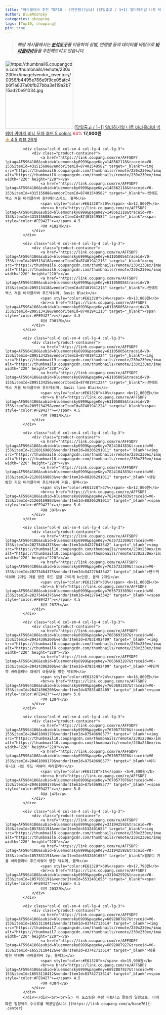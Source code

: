 ```yaml
---
title: "바라클라바 추천 TOP10 - [전연령][남녀] [당일출고 / 1+1] 일더하기일 니트 바라클라바 넥워머 귀마개 비니 모자 후드 5 colors"
author: BlueMoonSky
categories: shopping
tags: [Top10, shopping]
pin: true
---
```


> ##### 해당 게시물에서는 [**분석도구**](https://itemscout.io/)를 이용하여 **성별**, **연령별** 등의 데이터를 바탕으로 [**바라클라바**](https://link.coupang.com/a/baae76)들을 추천해드리고 있습니다.
<div class="container"><div class="row">
            <div class="col-6 col-sm-4 col-lg-4 col-lg-3">
                <div class="product-container">
                    <a href="https://link.coupang.com/re/AFFSDP?lptag=AF5964186&subid=bluemoonsky6999&pageKey=7751492689&traceid=V0-153&itemId=20880509876&vendorItemId=87947713217" target="_blank"><img src="https://thumbnail6.coupangcdn.com/thumbnails/remote/230x230ex/image/vendor_inventory/0356/b4495e766e9f9ce05afc4b6f1a837a0bfb27bba3e119a2b715ad20e91034.jpg" alt="https://thumbnail6.coupangcdn.com/thumbnails/remote/230x230ex/image/vendor_inventory/0356/b4495e766e9f9ce05afc4b6f1a837a0bfb27bba3e119a2b715ad20e91034.jpg" width="220" height="220"></a>
                    <a href="https://link.coupang.com/re/AFFSDP?lptag=AF5964186&subid=bluemoonsky6999&pageKey=7751492689&traceid=V0-153&itemId=20880509876&vendorItemId=87947713217" target="_blank">[당일출고 / 1+1] 일더하기일 니트 바라클라바 넥워머 귀마개 비니 모자 후드 5 colors</a>
                    <span style="color:#E61328">64%</span> <b>17,900원</b>
                    <br><a href="https://link.coupang.com/re/AFFSDP?lptag=AF5964186&subid=bluemoonsky6999&pageKey=7751492689&traceid=V0-153&itemId=20880509876&vendorItemId=87947713217" target="_blank"><span style="color:#FE9427">★</span> 4.5
                    리뷰 26개</a>
                </div>
            </div>
            
            <div class="col-6 col-sm-4 col-lg-4 col-lg-3">
                <div class="product-container">
                    <a href="https://link.coupang.com/re/AFFSDP?lptag=AF5964186&subid=bluemoonsky6999&pageKey=148562118&traceid=V0-153&itemId=431515688&vendorItemId=87401549582" target="_blank"><img src="https://thumbnail6.coupangcdn.com/thumbnails/remote/230x230ex/image/vendor_inventory/262b/2920aa0afa6ae2b728a5efa7ba6a190e55e4c030bc6c28c571cc209e5f6e.jpg" alt="https://thumbnail6.coupangcdn.com/thumbnails/remote/230x230ex/image/vendor_inventory/262b/2920aa0afa6ae2b728a5efa7ba6a190e55e4c030bc6c28c571cc209e5f6e.jpg" width="220" height="220"></a>
                    <a href="https://link.coupang.com/re/AFFSDP?lptag=AF5964186&subid=bluemoonsky6999&pageKey=148562118&traceid=V0-153&itemId=431515688&vendorItemId=87401549582" target="_blank">나인에프엑스 겨울 바라클라바 윈터페이스가드, 블랙</a>
                    <span style="color:#E61328">20%</span> <b>12,800원</b>
                    <br><a href="https://link.coupang.com/re/AFFSDP?lptag=AF5964186&subid=bluemoonsky6999&pageKey=148562118&traceid=V0-153&itemId=431515688&vendorItemId=87401549582" target="_blank"><span style="color:#FE9427">★</span> 4.5
                    리뷰 4102개</a>
                </div>
            </div>
            
            <div class="col-6 col-sm-4 col-lg-4 col-lg-3">
                <div class="product-container">
                    <a href="https://link.coupang.com/re/AFFSDP?lptag=AF5964186&subid=bluemoonsky6999&pageKey=61105805&traceid=V0-153&itemId=209513418&vendorItemId=87401941213" target="_blank"><img src="https://thumbnail6.coupangcdn.com/thumbnails/remote/230x230ex/image/vendor_inventory/16c2/fe44bf17a0e44cc5e76182586c921a926f76c5f96a1a1bcb4fc8e6ff9082.jpg" alt="https://thumbnail6.coupangcdn.com/thumbnails/remote/230x230ex/image/vendor_inventory/16c2/fe44bf17a0e44cc5e76182586c921a926f76c5f96a1a1bcb4fc8e6ff9082.jpg" width="220" height="220"></a>
                    <a href="https://link.coupang.com/re/AFFSDP?lptag=AF5964186&subid=bluemoonsky6999&pageKey=61105805&traceid=V0-153&itemId=209513418&vendorItemId=87401941213" target="_blank">나인에프엑스 겨울 바라클라바 후드넥워머, Basic Black</a>
                    <span style="color:#E61328">24%</span> <b>13,800원</b>
                    <br><a href="https://link.coupang.com/re/AFFSDP?lptag=AF5964186&subid=bluemoonsky6999&pageKey=61105805&traceid=V0-153&itemId=209513418&vendorItemId=87401941213" target="_blank"><span style="color:#FE9427">★</span> 4.5
                    리뷰 7901개</a>
                </div>
            </div>
            
            <div class="col-6 col-sm-4 col-lg-4 col-lg-3">
                <div class="product-container">
                    <a href="https://link.coupang.com/re/AFFSDP?lptag=AF5964186&subid=bluemoonsky6999&pageKey=61105805&traceid=V0-153&itemId=209513425&vendorItemId=87401941224" target="_blank"><img src="https://thumbnail9.coupangcdn.com/thumbnails/remote/230x230ex/image/vendor_inventory/b357/33d8b55439606477d2733493ec293c8f1f60bed4e174966406474ff02463.jpg" alt="https://thumbnail9.coupangcdn.com/thumbnails/remote/230x230ex/image/vendor_inventory/b357/33d8b55439606477d2733493ec293c8f1f60bed4e174966406474ff02463.jpg" width="220" height="220"></a>
                    <a href="https://link.coupang.com/re/AFFSDP?lptag=AF5964186&subid=bluemoonsky6999&pageKey=61105805&traceid=V0-153&itemId=209513425&vendorItemId=87401941224" target="_blank">나인에프엑스 겨울 바라클라바 후드넥워머, Basic line Black</a>
                    <span style="color:#E61328">40%</span> <b>12,800원</b>
                    <br><a href="https://link.coupang.com/re/AFFSDP?lptag=AF5964186&subid=bluemoonsky6999&pageKey=61105805&traceid=V0-153&itemId=209513425&vendorItemId=87401941224" target="_blank"><span style="color:#FE9427">★</span> 4.5
                    리뷰 7901개</a>
                </div>
            </div>
            
            <div class="col-6 col-sm-4 col-lg-4 col-lg-3">
                <div class="product-container">
                    <a href="https://link.coupang.com/re/AFFSDP?lptag=AF5964186&subid=bluemoonsky6999&pageKey=7824104383&traceid=V0-153&itemId=21260169803&vendorItemId=88206291011" target="_blank"><img src="https://thumbnail6.coupangcdn.com/thumbnails/remote/230x230ex/image/vendor_inventory/81ae/6d93bf3c5089ad49ea4b21ba700364586d2ffea470fae97497849b7e9c5f.jpg" alt="https://thumbnail6.coupangcdn.com/thumbnails/remote/230x230ex/image/vendor_inventory/81ae/6d93bf3c5089ad49ea4b21ba700364586d2ffea470fae97497849b7e9c5f.jpg" width="220" height="220"></a>
                    <a href="https://link.coupang.com/re/AFFSDP?lptag=AF5964186&subid=bluemoonsky6999&pageKey=7824104383&traceid=V0-153&itemId=21260169803&vendorItemId=88206291011" target="_blank">생탐 방한 기모 바라클라바 후드넥워머 겨울, 블랙</a>
                    <span style="color:#E61328">37%</span> <b>12,800원</b>
                    <br><a href="https://link.coupang.com/re/AFFSDP?lptag=AF5964186&subid=bluemoonsky6999&pageKey=7824104383&traceid=V0-153&itemId=21260169803&vendorItemId=88206291011" target="_blank"><span style="color:#FE9427">★</span> 5.0
                    리뷰 30개</a>
                </div>
            </div>
            
            <div class="col-6 col-sm-4 col-lg-4 col-lg-3">
                <div class="product-container">
                    <a href="https://link.coupang.com/re/AFFSDP?lptag=AF5964186&subid=bluemoonsky6999&pageKey=7635733309&traceid=V0-153&itemId=20275464375&vendorItemId=84227643342" target="_blank"><img src="https://thumbnail10.coupangcdn.com/thumbnails/remote/230x230ex/image/vendor_inventory/79a5/8f4abfd51aaa1f84751f47d92d32a22133a9f62264385014f7f0fad6a40e.jpg" alt="https://thumbnail10.coupangcdn.com/thumbnails/remote/230x230ex/image/vendor_inventory/79a5/8f4abfd51aaa1f84751f47d92d32a22133a9f62264385014f7f0fad6a40e.jpg" width="220" height="220"></a>
                    <a href="https://link.coupang.com/re/AFFSDP?lptag=AF5964186&subid=bluemoonsky6999&pageKey=7635733309&traceid=V0-153&itemId=20275464375&vendorItemId=84227643342" target="_blank">한수위 넥워머 2개입 겨울 방한 후드 얼굴 가리개 kc인증, 블랙 2개입</a>
                    <span style="color:#E61328">33%</span> <b>11,060원</b>
                    <br><a href="https://link.coupang.com/re/AFFSDP?lptag=AF5964186&subid=bluemoonsky6999&pageKey=7635733309&traceid=V0-153&itemId=20275464375&vendorItemId=84227643342" target="_blank"><span style="color:#FE9427">★</span> 4.5
                    리뷰 267개</a>
                </div>
            </div>
            
            <div class="col-6 col-sm-4 col-lg-4 col-lg-3">
                <div class="product-container">
                    <a href="https://link.coupang.com/re/AFFSDP?lptag=AF5964186&subid=bluemoonsky6999&pageKey=7663693207&traceid=V0-153&itemId=20424306200&vendorItemId=87831482409" target="_blank"><img src="https://thumbnail6.coupangcdn.com/thumbnails/remote/230x230ex/image/vendor_inventory/cf32/9de81af1b513bdd1062c662b386320bf40625bf21a76ae0fecbfe42b9f9a.jpg" alt="https://thumbnail6.coupangcdn.com/thumbnails/remote/230x230ex/image/vendor_inventory/cf32/9de81af1b513bdd1062c662b386320bf40625bf21a76ae0fecbfe42b9f9a.jpg" width="220" height="220"></a>
                    <a href="https://link.coupang.com/re/AFFSDP?lptag=AF5964186&subid=bluemoonsky6999&pageKey=7663693207&traceid=V0-153&itemId=20424306200&vendorItemId=87831482409" target="_blank">아임마켓 바라클라바 꽈배기 보들보들 방한 넥워머</a>
                    <span style="color:#E61328">24%</span> <b>16,800원</b>
                    <br><a href="https://link.coupang.com/re/AFFSDP?lptag=AF5964186&subid=bluemoonsky6999&pageKey=7663693207&traceid=V0-153&itemId=20424306200&vendorItemId=87831482409" target="_blank"><span style="color:#FE9427">★</span> 5.0
                    리뷰 120개</a>
                </div>
            </div>
            
            <div class="col-6 col-sm-4 col-lg-4 col-lg-3">
                <div class="product-container">
                    <a href="https://link.coupang.com/re/AFFSDP?lptag=AF5964186&subid=bluemoonsky6999&pageKey=7670577076&traceid=V0-153&itemId=20461009170&vendorItemId=87540698577" target="_blank"><img src="https://thumbnail10.coupangcdn.com/thumbnails/remote/230x230ex/image/vendor_inventory/1cb3/4400b69becb8441446ca5d403bffa7cc935cf253cb5b8ab1e7b97f5c50c1.jpg" alt="https://thumbnail10.coupangcdn.com/thumbnails/remote/230x230ex/image/vendor_inventory/1cb3/4400b69becb8441446ca5d403bffa7cc935cf253cb5b8ab1e7b97f5c50c1.jpg" width="220" height="220"></a>
                    <a href="https://link.coupang.com/re/AFFSDP?lptag=AF5964186&subid=bluemoonsky6999&pageKey=7670577076&traceid=V0-153&itemId=20461009170&vendorItemId=87540698577" target="_blank">씨티 유니크 니트 후드 넥워머 바라클라바</a>
                    <span style="color:#E61328">1%</span> <b>9,800원</b>
                    <br><a href="https://link.coupang.com/re/AFFSDP?lptag=AF5964186&subid=bluemoonsky6999&pageKey=7670577076&traceid=V0-153&itemId=20461009170&vendorItemId=87540698577" target="_blank"><span style="color:#FE9427">★</span> 5.0
                    리뷰 14개</a>
                </div>
            </div>
            
            <div class="col-6 col-sm-4 col-lg-4 col-lg-3">
                <div class="product-container">
                    <a href="https://link.coupang.com/re/AFFSDP?lptag=AF5964186&subid=bluemoonsky6999&pageKey=331042592&traceid=V0-153&itemId=1057831191&vendorItemId=5532401655" target="_blank"><img src="https://thumbnail6.coupangcdn.com/thumbnails/remote/230x230ex/image/vendor_inventory/1f4e/92d54183674b83bfbc63f931041a08ae0497e1d751a79db61e0c37079189.jpg" alt="https://thumbnail6.coupangcdn.com/thumbnails/remote/230x230ex/image/vendor_inventory/1f4e/92d54183674b83bfbc63f931041a08ae0497e1d751a79db61e0c37079189.jpg" width="220" height="220"></a>
                    <a href="https://link.coupang.com/re/AFFSDP?lptag=AF5964186&subid=bluemoonsky6999&pageKey=331042592&traceid=V0-153&itemId=1057831191&vendorItemId=5532401655" target="_blank">엠투디 겨울 바라클라바 후드넥워머 방한 넥워머, 블랙</a>
                    <span style="color:#E61328">60%</span> <b>17,790원</b>
                    <br><a href="https://link.coupang.com/re/AFFSDP?lptag=AF5964186&subid=bluemoonsky6999&pageKey=331042592&traceid=V0-153&itemId=1057831191&vendorItemId=5532401655" target="_blank"><span style="color:#FE9427">★</span> 4.5
                    리뷰 2032개</a>
                </div>
            </div>
            
            <div class="col-6 col-sm-4 col-lg-4 col-lg-3">
                <div class="product-container">
                    <a href="https://link.coupang.com/re/AFFSDP?lptag=AF5964186&subid=bluemoonsky6999&pageKey=6892887927&traceid=V0-153&itemId=16553118412&vendorItemId=83742713614" target="_blank"><img src="https://thumbnail7.coupangcdn.com/thumbnails/remote/230x230ex/image/vendor_inventory/8b34/ed642d5b17d053ec32b9d9b2263cf0c46b66adbc1a383b970a09f676c8c4.jpg" alt="https://thumbnail7.coupangcdn.com/thumbnails/remote/230x230ex/image/vendor_inventory/8b34/ed642d5b17d053ec32b9d9b2263cf0c46b66adbc1a383b970a09f676c8c4.jpg" width="220" height="220"></a>
                    <a href="https://link.coupang.com/re/AFFSDP?lptag=AF5964186&subid=bluemoonsky6999&pageKey=6892887927&traceid=V0-153&itemId=16553118412&vendorItemId=83742713614" target="_blank">팅올 방한 넥워머 바라클라바 2p, 블랙2p</a>
                    <span style="color:#E61328"></span> <b>15,900원</b>
                    <br><a href="https://link.coupang.com/re/AFFSDP?lptag=AF5964186&subid=bluemoonsky6999&pageKey=6892887927&traceid=V0-153&itemId=16553118412&vendorItemId=83742713614" target="_blank"><span style="color:#FE9427">★</span> 4.5
                    리뷰 430개</a>
                </div>
            </div>
            </div></div><br><br>[👉 이 포스팅은 쿠팡 파트너스 활동의 일환으로, 이에 따른 일정액의 수수료를 제공받습니다.](https://link.coupang.com/a/baae76){: .center}